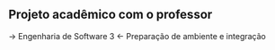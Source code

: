 Projeto acadêmico com o professor
-------------------------
-> Engenharia de Software 3 <-
Preparação de ambiente e integração